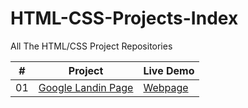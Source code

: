 # HTML-CSS-Projects-Index

All The HTML/CSS Project Repositories

|  #  | Project                                                                                 | Live Demo                                                           |
| :-: | --------------------------------------------------------------------------------------- | ------------------------------------------------------------------- |
| 01  | [Google Landin Page](https://github.com/mehmet-ozcelik/google-landing-page)                              | [Webpage](https://mehmet-ozcelik.github.io/google-landing-page/)               |
